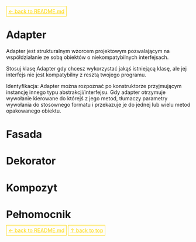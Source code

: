<a href='../README.md' style='border: 1px solid gold; padding: 5px; color: gold'>← back to README.md</a>

# Adapter

Adapter jest strukturalnym wzorcem projektowym pozwalającym na współdziałanie ze sobą obiektów o niekompatybilnych interfejsach.

Stosuj klasę Adapter gdy chcesz wykorzystać jakąś istniejącą klasę, ale jej interfejs nie jest kompatybilny z resztą twojego programu.

Identyfikacja: Adapter można rozpoznać po konstruktorze przyjmującym instancję innego typu abstrakcji/interfejsu. Gdy adapter otrzymuje wywołanie kierowane do którejś z jego metod, tłumaczy parametry wywołania do stosownego formatu i przekazuje je do jednej lub wielu metod opakowanego obiektu.

# Fasada

# Dekorator

# Kompozyt

# Pełnomocnik

<a href='../README.md' style='border: 1px solid gold; padding: 5px; color: gold'>← back to README.md</a>
<a href='#top' style='border: 1px solid gold; padding: 5px; color: gold'>↑ back to top</a>
